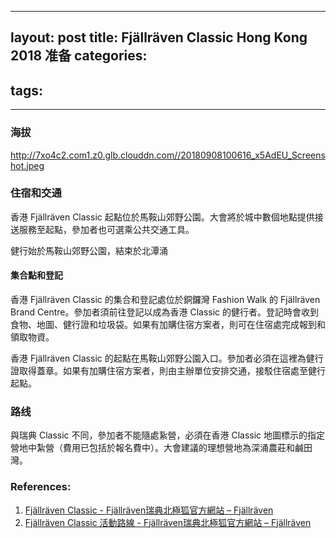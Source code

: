 

---
layout: post
title: Fjällräven Classic Hong Kong 2018 准备
categories: 
- 
tags:
- 

---

### 海拔

http://7xo4c2.com1.z0.glb.clouddn.com//20180908100616_x5AdEU_Screenshot.jpeg

### 住宿和交通

香港 Fjällräven Classic 起點位於馬鞍山郊野公園。大會將於城中數個地點提供接送服務至起點，參加者也可選乘公共交通工具。

健行始於馬鞍山郊野公園，結束於北潭涌


#### 集合點和登記
香港 Fjällräven Classic 的集合和登記處位於銅鑼灣 Fashion Walk 的 Fjällräven Brand Centre。參加者須前往登記以成為香港 Classic 的健行者。登記時會收到食物、地圖、健行證和垃圾袋。如果有加購住宿方案者，則可在住宿處完成報到和領取物資。

香港 Fjällräven Classic 的起點在馬鞍山郊野公園入口。參加者必須在這裡為健行證取得蓋章。如果有加購住宿方案者，則由主辦單位安排交通，接駁住宿處至健行起點。


### 路线

與瑞典 Classic 不同，參加者不能隨處紥營，必須在香港 Classic 地圖標示的指定營地中紮營（費用已包括於報名費中）。大會建議的理想營地為深涌農莊和鹹田灣。



### References:
1. [Fjällräven Classic - Fjällräven瑞典北極狐官方網站 – Fjällräven](http://www.fjallraven.tw/classic54.125)
2. [Fjällräven Classic 活動路線 - Fjällräven瑞典北極狐官方網站 – Fjällräven](http://www.fjallraven.tw/classic54.126)